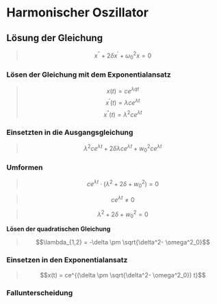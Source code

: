 # Harmonischer Oszillator


## Lösung der Gleichung

>$$x^{\prime \prime} + 2 \delta x^{\prime} + \omega_0^2x = 0$$ 

### Lösen der Gleichung mit dem Exponentialansatz

>$$x(t) = c e^{\lambda qt}$$
>$$x^{\prime}(t) = \lambda c e^{\lambda t}$$
>$$x^{\prime \prime}(t) = \lambda^2 c e^{\lambda t}$$

### Einsetzten in die Ausgangsgleichung

>$$\lambda^2 c e^{\lambda t} + 2 \delta \lambda c e^{\lambda t} + w_0^2 c e^{\lambda t} $$

### Umformen 

>$$ce^{\lambda t} \cdot (\lambda^2+2 \delta + w^2_0) = 0$$

>$$ ce^{\lambda t} \neq 0 $$

> $$ \lambda^2+2 \delta + w^2_0 = 0$$

**Lösen der quadratischen Gleichung**

> $$\lambda_{1,2} = -\delta \pm \sqrt{\delta^2- \omega^2_0}$$

### Einsetzen in den Exponentialansatz

>$$x(t) = ce^{(\delta \pm \sqrt{\delta^2- \omega^2_0}) t}$$



### Fallunterscheidung 

